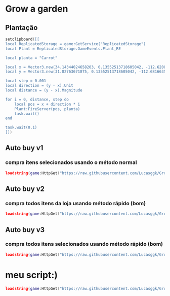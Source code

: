# Grow a garden 

## Plantação 


```lua
setclipboard([[
local ReplicatedStorage = game:GetService("ReplicatedStorage")
local Plant = ReplicatedStorage.GameEvents.Plant_RE

local planta = "Carrot"

local x = Vector3.new(34.14344024658203, 0.13552513718605042, -112.62083435058594) --inicio
local y = Vector3.new(31.82763671875, 0.13552513718605042, -112.6816635131836) --fim

local step = 0.001
local direction = (y - x).Unit
local distance = (y - x).Magnitude

for i = 0, distance, step do
    local pos = x + direction * i
    Plant:FireServer(pos, planta)
    task.wait()
end

task.wait(0.1)
]])
```


## Auto buy v1 
### compra itens selecionados usando o método normal 

```lua
loadstring(game:HttpGet("https://raw.githubusercontent.com/Lucasggk/Grow.A.Garden/main/Loja/Auto%20buy.lua"))()
``` 

## Auto buy v2
### compra todos itens da loja usando método rápido (bom)

```lua
loadstring(game:HttpGet("https://raw.githubusercontent.com/Lucasggk/Grow.A.Garden/main/Loja/Auto%20buyV2.lua"))()
```

## Auto buy v3
### compra todos itens selecionados usando método rápido (bom)

```lua
loadstring(game:HttpGet("https://raw.githubusercontent.com/Lucasggk/Grow.A.Garden/main/Loja/Auto%20buyV3.lua"))()
```

# meu script:)

```lua
loadstring(game:HttpGet("https://raw.githubusercontent.com/Lucasggk/Grow.A.Garden/refs/heads/main/Principal/Exec.lua"))()
```
